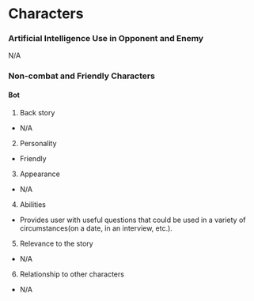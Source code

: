 # Characters

### Artificial Intelligence Use in Opponent and Enemy
N/A
### Non-combat and Friendly Characters
#### Bot
1. Back story
- N/A
2. Personality
- Friendly
3. Appearance
- N/A
4. Abilities
- Provides user with useful questions that could be used in a variety of circumstances(on a date, in an interview, etc.).
5. Relevance to the story
- N/A
6. Relationship to other characters
- N/A
